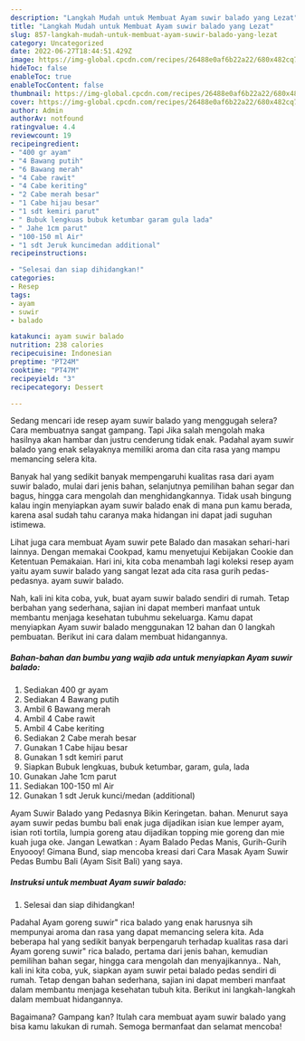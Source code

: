 ```yaml
---
description: "Langkah Mudah untuk Membuat Ayam suwir balado yang Lezat"
title: "Langkah Mudah untuk Membuat Ayam suwir balado yang Lezat"
slug: 857-langkah-mudah-untuk-membuat-ayam-suwir-balado-yang-lezat
category: Uncategorized
date: 2022-06-27T18:44:51.429Z
image: https://img-global.cpcdn.com/recipes/26488e0af6b22a22/680x482cq70/ayam-suwir-balado-foto-resep-utama.jpg
hideToc: false
enableToc: true
enableTocContent: false
thumbnail: https://img-global.cpcdn.com/recipes/26488e0af6b22a22/680x482cq70/ayam-suwir-balado-foto-resep-utama.jpg
cover: https://img-global.cpcdn.com/recipes/26488e0af6b22a22/680x482cq70/ayam-suwir-balado-foto-resep-utama.jpg
author: Admin
authorAv: notfound
ratingvalue: 4.4
reviewcount: 19
recipeingredient:
- "400 gr ayam"
- "4 Bawang putih"
- "6 Bawang merah"
- "4 Cabe rawit"
- "4 Cabe keriting"
- "2 Cabe merah besar"
- "1 Cabe hijau besar"
- "1 sdt kemiri parut"
- " Bubuk lengkuas bubuk ketumbar garam gula lada"
- " Jahe 1cm parut"
- "100-150 ml Air"
- "1 sdt Jeruk kuncimedan additional"
recipeinstructions:

- "Selesai dan siap dihidangkan!"
categories:
- Resep
tags:
- ayam
- suwir
- balado

katakunci: ayam suwir balado 
nutrition: 238 calories
recipecuisine: Indonesian
preptime: "PT24M"
cooktime: "PT47M"
recipeyield: "3"
recipecategory: Dessert

---
```



Sedang mencari ide resep ayam suwir balado yang menggugah selera? Cara membuatnya sangat gampang. Tapi Jika salah mengolah maka hasilnya akan hambar dan justru cenderung tidak enak. Padahal ayam suwir balado yang enak selayaknya memiliki aroma dan cita rasa yang mampu memancing selera kita.


Banyak hal yang sedikit banyak mempengaruhi kualitas rasa dari ayam suwir balado, mulai dari jenis bahan, selanjutnya pemilihan bahan segar dan bagus, hingga cara mengolah dan menghidangkannya. Tidak usah bingung kalau ingin menyiapkan ayam suwir balado enak di mana pun kamu berada, karena asal sudah tahu caranya maka hidangan ini dapat jadi suguhan istimewa.

Lihat juga cara membuat Ayam suwir pete Balado dan masakan sehari-hari lainnya. Dengan memakai Cookpad, kamu menyetujui Kebijakan Cookie dan Ketentuan Pemakaian. Hari ini, kita coba menambah lagi koleksi resep ayam yaitu ayam suwir balado yang sangat lezat ada cita rasa gurih pedas-pedasnya. ayam suwir balado.


Nah, kali ini kita coba, yuk, buat ayam suwir balado sendiri di rumah. Tetap berbahan yang sederhana, sajian ini dapat memberi manfaat untuk membantu menjaga kesehatan tubuhmu sekeluarga. Kamu dapat menyiapkan Ayam suwir balado menggunakan 12 bahan dan 0 langkah pembuatan. Berikut ini cara dalam membuat hidangannya.

<!--inarticleads1-->

##### Bahan-bahan dan bumbu yang wajib ada untuk menyiapkan Ayam suwir balado:

1. Sediakan 400 gr ayam
1. Sediakan 4 Bawang putih
1. Ambil 6 Bawang merah
1. Ambil 4 Cabe rawit
1. Ambil 4 Cabe keriting
1. Sediakan 2 Cabe merah besar
1. Gunakan 1 Cabe hijau besar
1. Gunakan 1 sdt kemiri parut
1. Siapkan  Bubuk lengkuas, bubuk ketumbar, garam, gula, lada
1. Gunakan  Jahe 1cm parut
1. Sediakan 100-150 ml Air
1. Gunakan 1 sdt Jeruk kunci/medan (additional)


Ayam Suwir Balado yang Pedasnya Bikin Keringetan. bahan. Menurut saya ayam suwir pedas bumbu bali enak juga dijadikan isian kue lemper ayam, isian roti tortila, lumpia goreng atau dijadikan topping mie goreng dan mie kuah juga oke. Jangan Lewatkan : Ayam Balado Pedas Manis, Gurih-Gurih Enyoooy! Gimana Bund, siap mencoba kreasi dari Cara Masak Ayam Suwir Pedas Bumbu Bali (Ayam Sisit Bali) yang saya. 

<!--inarticleads2-->

##### Instruksi untuk membuat Ayam suwir balado:


1. Selesai dan siap dihidangkan!

Padahal Ayam goreng suwir&#34; rica balado yang enak harusnya sih mempunyai aroma dan rasa yang dapat memancing selera kita. Ada beberapa hal yang sedikit banyak berpengaruh terhadap kualitas rasa dari Ayam goreng suwir&#34; rica balado, pertama dari jenis bahan, kemudian pemilihan bahan segar, hingga cara mengolah dan menyajikannya.. Nah, kali ini kita coba, yuk, siapkan ayam suwir petai balado pedas sendiri di rumah. Tetap dengan bahan sederhana, sajian ini dapat memberi manfaat dalam membantu menjaga kesehatan tubuh kita. Berikut ini langkah-langkah dalam membuat hidangannya. 

Bagaimana? Gampang kan? Itulah cara membuat ayam suwir balado yang bisa kamu lakukan di rumah. Semoga bermanfaat dan selamat mencoba!
